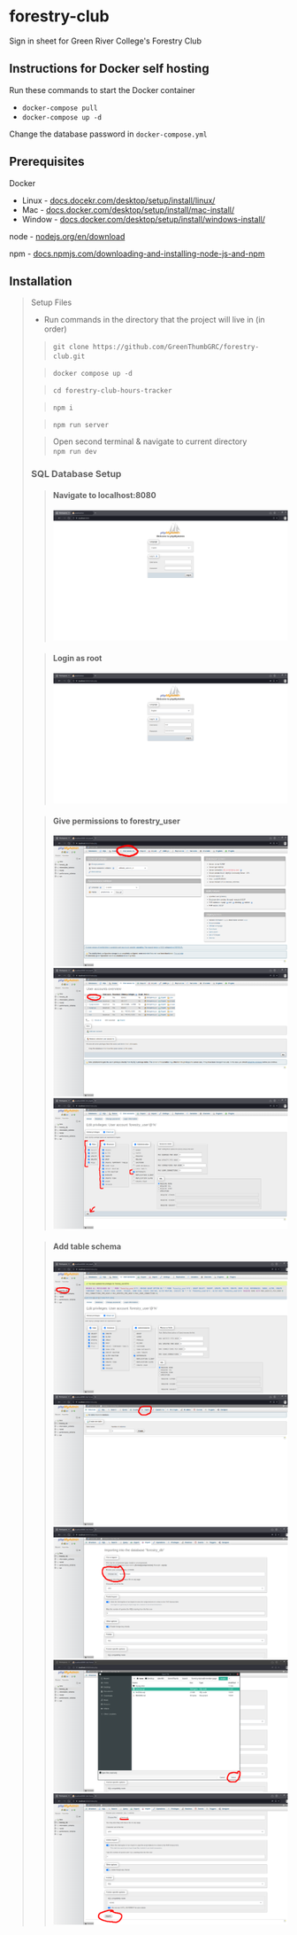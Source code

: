 # forestry-club
Sign in sheet for Green River College's Forestry Club

## Instructions for Docker self hosting
Run these commands to start the Docker container
- `docker-compose pull`
- `docker-compose up -d`

Change the database password in `docker-compose.yml`

## Prerequisites
Docker
- Linux - [docs.docekr.com/desktop/setup/install/linux/](docs.docker.com/desktop/setup/install/linux/)
- Mac - [docs.docker.com/desktop/setup/install/mac-install/](docs.docker.com/desktop/setup/install/mac-install/)
- Window - [docs.docker.com/desktop/setup/install/windows-install/](docs.docker.com/desktop/setup/install/window-install/)

node - [nodejs.org/en/download](nodejs.org/en/download)

npm - [docs.npmjs.com/downloading-and-installing-node-js-and-npm](docs.npmjs.com/downloading-and-installing-nodejs-and-npm)

## Installation
> Setup Files
> - Run commands in the directory that the project will live in (in order)
>> `git clone https://github.com/GreenThumbGRC/forestry-club.git`
> 
>> `docker compose up -d`
> 
>> `cd forestry-club-hours-tracker`
> 
>> `npm i`
> 
>> `npm run server`
> 
>> Open second terminal & navigate to current directory\
>> `npm run dev`
> 
>  ### SQL Database Setup
>> #### Navigate to localhost:8080
>> ![Navigate to phpMyAdmin](img/Nav_To_PHPMyAdmin.png)
> 
>> #### Login as root
>> ![Log in as Root](img/Log_In_As_Root.png)
> 
>> #### Give permissions to forestry_user
>> ![Navigate to sser settings](img/Navigate_To_User_Settings.png)\
>> ![Navigate to forestry_user](img/Navigate_To_Forestry_User.png)\
>> ![Set privileges](img/Set_Privileges.png)
> 
>> #### Add table schema
>> ![Navigate to forestry database](img/Navigate_To_Forestry_DB.png)\
>> ![Navigate to import](img/Navigate_To_Import.png)\
>> ![Choose file](img/Choose_File.png)\
>> ![Find file](img/Find_File.png)\
>> ![Import](img/Import_Schema.png)
